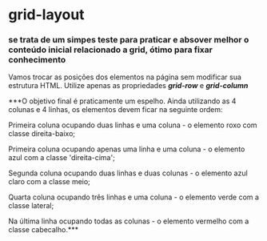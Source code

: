 # grid-layout
### se trata de um simpes teste para praticar e absover melhor o conteúdo inicial relacionado a grid, ótimo para fixar conhecimento

Vamos trocar as posições dos elementos na página sem modificar sua estrutura HTML. Utilize apenas as propriedades ***grid-row*** e ***grid-column***


***O objetivo final é praticamente um espelho. Ainda utilizando as 4 colunas e 4 linhas, os elementos devem ficar na seguinte ordem:

Primeira coluna ocupando duas linhas e uma coluna - o elemento roxo com classe direita-baixo;

Primeira coluna ocupando apenas uma linha e uma coluna - o elemento azul com a classe 'direita-cima';

Segunda coluna ocupando duas linhas e duas colunas - o elemento azul claro com a classe meio;

Quarta coluna ocupando três linhas e uma coluna - o elemento verde com a classe lateral;

Na última linha ocupando todas as colunas - o elemento vermelho com a classe cabecalho.***
